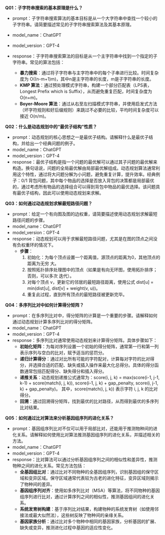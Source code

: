**Q01：子字符串搜索的基本原理是什么？**

- prompt：子字符串搜索算法的基本目标是从一个大字符串中查找一个较小的子字符串。请简要描述常见的子字符串搜索算法及其基本原理。

- model_name：ChatGPT

- model_version：GPT-4

- response：子字符串搜索算法的目标是从一个主字符串中找到一个指定的子字符串。常见的算法包括：
	- **暴力搜索**：通过将子字符串与主字符串中的每个子串进行比较。时间复杂度为 O((n-m+1)m)，其中n是主字符串的长度，m是子字符串的长度。
	- **KMP 算法**：通过预处理模式字符串，构建一个部分匹配表（LPS表，Longest Prefix which is Suffix），从而避免重复匹配，时间复杂度为 O(n+m)。
	- **Boyer-Moore 算法**：通过从右至左扫描模式字符串，并使用启发式方法（坏字符规则和好后缀规则）来跳过不必要的比较，平均时间复杂度可以接近 O(n/m)。

**Q02：什么是动态规划中的“最优子结构”性质？**

- prompt：动态规划的核心思想之一是最优子结构。请解释什么是最优子结构，并给出一个经典问题的例子。
- model_name：ChatGPT
- model_version：GPT-4
- response：最优子结构是指一个问题的最优解可以通过其子问题的最优解来构造。换句话说，问题的全局最优解由局部最优解组成。动态规划算法通常利用这个特性，通过将大问题分解为小问题，避免重复计算，提升效率。经典例子：0/1 背包问题，其中每个物品的选择是否放入背包的决策都是局部最优的，通过考虑所有物品的选择组合可以得到背包中物品的最优选择。该问题具有最优子结构，因此可以使用动态规划来求解。

**Q03：如何通过动态规划求解最短路径问题？**

- prompt：给定一个有向图及图的边权重，请简要描述使用动态规划求解最短路径问题的步骤。
- model_name：ChatGPT
- model_version：GPT-4
- response：动态规划可以用于求解最短路径问题，尤其是在图的顶点之间没有负权重环的情况下。
	- **步骤**：
		1. 初始化：为每个顶点设置一个距离值，源顶点的距离为0，其他顶点的距离为无穷			       大。
		2. 按照拓扑排序处理图中的顶点（如果是有向无环图，使用拓扑排序；否则，可以多次		       迭代）。
		3. 对每个顶点 v，更新它的邻居的最短路径距离，使用公式 dist[u] = min(dist[u], 			 	dist[v] + weight(v, u))。
		4. 重复此过程，直到所有顶点的最短路径被更新完毕。

**Q04：多序列比对中如何计算得分矩阵？**

- prompt：在多序列比对中，得分矩阵的计算是一个重要的步骤。请解释如何通过动态规划计算多序列比对的得分矩阵。
- model_name：ChatGPT
- model_version：GPT-4
- response：多序列比对通常使用动态规划来计算得分矩阵。具体步骤如下：
	- **初始化矩阵**：为每对序列设置一个初始的得分矩阵，通常第一行和第一列表示序列与空白的比对，赋予适当的惩罚分。
	- **递归计算得分**：通过对比所有可能的字符配对，计算每对字符的比对得分，并选择合适的匹配、缺失或插入操作来最大化总得分。具体的得分函数通常包括匹配得分、缺失得分和插入得分。
	- **递推关系**：动态规划递推公式通常为：score(i, j, k) = max(score(i-1, j-1, k-1) + score(match(i, j, k)), score(i-1, j, k) + gap_penalty, score(i, j-1, k) + gap_penalty)。 其中，score(match(i, j, k)) 表示字符 i, j, k 的比对得分。
	- **回溯**：通过回溯得分矩阵，找到最优的比对路径，从而得到最优的多序列比对结果。

**Q05：如何通过比对算法来分析基因组序列的进化关系？**

- prompt：基因组序列比对不仅可以用于局部比对，还能用于推测物种间的进化关系。请解释如何使用比对算法推测基因组序列的进化关系，并描述相关的方法。
- model_name：ChatGPT
- model_version：GPT-4
- response：比对算法可以通过分析基因组序列之间的相似性和差异性，推测物种之间的进化关系。常见方法包括：
	- **全基因组比对**：通过比对不同物种的全基因组序列，识别基因组的保守区域和变异区域。保守区域通常代表较为古老的进化特征，变异区域则揭示了物种间的差异。
	- **基因组序列对齐**：使用如多序列比对（MSA）等算法，将不同物种的基因组序列进行比对，通过计算序列之间的相似性，推测基因组间的进化关系。
	- **系统发育树构建**：基于序列比对结果，构建物种的系统发育树（如使用邻接法或最大似然法），这些树反映了物种间的亲缘关系。
	- **基因家族分析**：通过比对多个物种中相同的基因家族，分析基因的扩展、缺失或变异，推测进化过程中基因的适应性变化。


